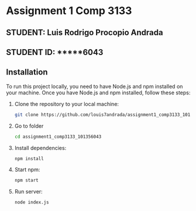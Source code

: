 # Assignment 1 Comp 3133

## STUDENT: Luis Rodrigo Procopio Andrada
## STUDENT ID: *****6043

## Installation

To run this project locally, you need to have Node.js and npm installed on your machine. Once you have Node.js and npm installed, follow these steps:

1. Clone the repository to your local machine:
   ```bash
   git clone https://github.com/louis7andrada/assignment1_comp3133_101356043.git

2. Go to folder
   ```bash
   cd assignment1_comp3133_101356043

3. Install dependencies:
   ```bash
   npm install

4. Start npm:
   ```bash
   npm start

5. Run server:
   ```bash
   node index.js


